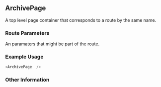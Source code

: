 ## ArchivePage
A top level page container that corresponds to a route by the same name.

### Route Parameters
An paramaters that might be part of the route.

### Example Usage

```js
<ArchivePage  />
```


### Other Information

